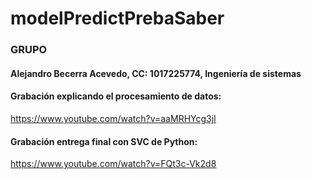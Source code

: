 # modelPredictPrebaSaber

### GRUPO

#### Alejandro Becerra Acevedo, CC: 1017225774, Ingeniería de sistemas 



#### Grabación explicando el procesamiento de datos: 

https://www.youtube.com/watch?v=aaMRHYcg3jI

#### Grabación entrega final con SVC de Python:

https://www.youtube.com/watch?v=FQt3c-Vk2d8


